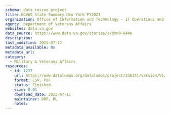 ```yaml
---
schema: data_rescue_project 
title: NCVAS State Summary New York FY2021
organization: Office of Information and Technology - IT Operations and Services (ITOPS)
agency: Department of Veterans Affairs
websites: data.va.gov
data_source: https://www.data.va.gov/stories/s/dmn9-k44e
description: 
last_modified: 2025-07-17
metadata_available: No
metadata_url: 
category:
  - Military & Veterans Affairs 
resources:
  - id: 1237
    url: https://www.datalumos.org/datalumos/project/236381/version/V1/view
    format: CSV, PDF
    status: Finished
    size: 0.01
    download_date: 2025-07-11
    maintainer: DRP, DL
    notes: 
---
```

